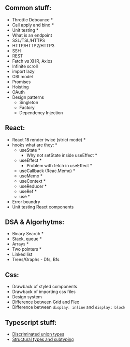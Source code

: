 ## Common stuff:

-   Throttle Debounce \*
-   Call apply and bind \*
-   Unit testing \*
-   What is an endpoint
-   SSL/TSL/HTTPS
-   HTTP/HTTP2/HTTP3
-   SSH
-   REST
-   Fetch vs XHR, Axios
-   Infinite scroll
-   import lazy
-   OSI model
-   Promises
-   Hoisting
-   OAuth
-   Design patterns
    -   Singleton
    -   Factory
    -   Dependency Injection

## React:

-   React 18 render twice (strict mode) \*
-   hooks what are they: \*
    -   useState \*
        -   Why not setState inside useEffect \*
    -   useEffect \*
        -   Problem with fetch in useEffect \*
    -   useCallback (Reac.Memo) \*
    -   useMemo \*
    -   useContext \*
    -   useReducer \*
    -   useRef \*
    -   use \*
-   Error boundry
-   Unit testing React components

## DSA & Algorhytms:

-   Binary Search \*
-   Stack, queue \*
-   Arrays \*
-   Two pointers \*
-   Linked list
-   Trees/Graphs - Dfs, Bfs

## Css:

-   Drawback of styled components
-   Drawback of importing css files
-   Design system
-   Difference between Grid and Flex
-   Difference between `display: inline` and `display: block`

## Typescript stuff:

-   [Discriminated union types](https://www.youtube.com/watch?v=BnhoHTbGVWY)
-   [Structural types and subtyping](https://www.youtube.com/watch?v=cIhvepd3-n8)
